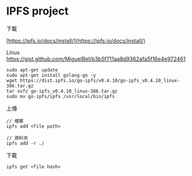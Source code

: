 # IPFS project

下載

[https://ipfs.io/docs/install/](https://ipfs.io/docs/install/)

Linux  https://gist.github.com/MiguelBel/b3b5f711aa8d9362afa5f16e4e972461

```
sudo apt-get update
sudo apt-get install golang-go -y
wget https://dist.ipfs.io/go-ipfs/v0.4.10/go-ipfs_v0.4.10_linux-386.tar.gz
tar xvfz go-ipfs_v0.4.10_linux-386.tar.gz
sudo mv go-ipfs/ipfs /usr/local/bin/ipfs
```

上傳

```
// 檔案
ipfs add <file path>

// 資料夾
ipfs add -r ./
```

下載

```
ipfs get <file hash>
```



